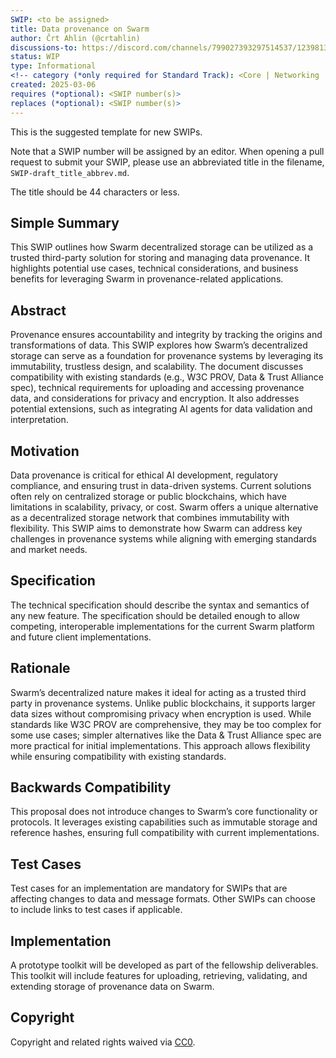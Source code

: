 ```yaml
---
SWIP: <to be assigned>
title: Data provenance on Swarm
author: Črt Ahlin (@crtahlin)
discussions-to: https://discord.com/channels/799027393297514537/1239813439136993280
status: WIP
type: Informational
<!-- category (*only required for Standard Track): <Core | Networking | Interface | ERC> -->
created: 2025-03-06
requires (*optional): <SWIP number(s)>
replaces (*optional): <SWIP number(s)>
---
```


<!--You can leave these HTML comments in your merged SWIP and delete the visible duplicate text guides, they will not appear and may be helpful to refer to if you edit it again. This is the suggested template for new SWIPs. Note that a SWIP number will be assigned by an editor. When opening a pull request to submit your SWIP, please use an abbreviated title in the filename, `SWIP-draft_title_abbrev.md`. The title should be 44 characters or less.-->
This is the suggested template for new SWIPs.

Note that a SWIP number will be assigned by an editor. When opening a pull request to submit your SWIP, please use an abbreviated title in the filename, `SWIP-draft_title_abbrev.md`.

The title should be 44 characters or less.

## Simple Summary
<!--"If you can't explain it simply, you don't understand it well enough." Provide a simplified and layman-accessible explanation of the SWIP.-->
This SWIP outlines how Swarm decentralized storage can be utilized as a trusted third-party solution for storing and managing data provenance. It highlights potential use cases, technical considerations, and business benefits for leveraging Swarm in provenance-related applications.

## Abstract
<!--A short (~200 word) description of the technical issue being addressed.-->
Provenance ensures accountability and integrity by tracking the origins and transformations of data. This SWIP explores how Swarm’s decentralized storage can serve as a foundation for provenance systems by leveraging its immutability, trustless design, and scalability. The document discusses compatibility with existing standards (e.g., W3C PROV, Data & Trust Alliance spec), technical requirements for uploading and accessing provenance data, and considerations for privacy and encryption. It also addresses potential extensions, such as integrating AI agents for data validation and interpretation.

## Motivation
<!--The motivation is critical for SWIPs that want to change the Swarm protocol. It should clearly explain why the existing protocol specification is inadequate to address the problem that the SWIP solves. SWIP submissions without sufficient motivation may be rejected outright.-->
Data provenance is critical for ethical AI development, regulatory compliance, and ensuring trust in data-driven systems. Current solutions often rely on centralized storage or public blockchains, which have limitations in scalability, privacy, or cost. Swarm offers a unique alternative as a decentralized storage network that combines immutability with flexibility. This SWIP aims to demonstrate how Swarm can address key challenges in provenance systems while aligning with emerging standards and market needs.

## Specification
<!--The technical specification should describe the syntax and semantics of any new feature. The specification should be detailed enough to allow competing, interoperable implementations for the current Swarm platform and future client implementations.-->
The technical specification should describe the syntax and semantics of any new feature. The specification should be detailed enough to allow competing, interoperable implementations for the current Swarm platform and future client implementations.

## Rationale
<!--The rationale fleshes out the specification by describing what motivated the design and why particular design decisions were made. It should describe alternate designs that were considered and related work, e.g. how the feature is supported in other languages. The rationale may also provide evidence of consensus within the community, and should discuss important objections or concerns raised during discussion.-->
Swarm’s decentralized nature makes it ideal for acting as a trusted third party in provenance systems. Unlike public blockchains, it supports larger data sizes without compromising privacy when encryption is used. While standards like W3C PROV are comprehensive, they may be too complex for some use cases; simpler alternatives like the Data & Trust Alliance spec are more practical for initial implementations. This approach allows flexibility while ensuring compatibility with existing standards.

## Backwards Compatibility
<!--All SWIPs that introduce backwards incompatibilities must include a section describing these incompatibilities and their severity. The SWIP must explain how the author proposes to deal with these incompatibilities. SWIP submissions without a sufficient backwards compatibility treatise may be rejected outright.-->
This proposal does not introduce changes to Swarm’s core functionality or protocols. It leverages existing capabilities such as immutable storage and reference hashes, ensuring full compatibility with current implementations.


## Test Cases
<!--Test cases for an implementation are mandatory for SWIPs that are affecting changes to data and message formats. Other SWIPs can choose to include links to test cases if applicable.-->
Test cases for an implementation are mandatory for SWIPs that are affecting changes to data and message formats. Other SWIPs can choose to include links to test cases if applicable.

## Implementation
<!--The implementations must be completed before any SWIP is given status "Final", but it need not be completed before the SWIP is accepted. While there is merit to the approach of reaching consensus on the specification and rationale before writing code, the principle of "rough consensus and running code" is still useful when it comes to resolving many discussions of API details.-->
A prototype toolkit will be developed as part of the fellowship deliverables. This toolkit will include features for uploading, retrieving, validating, and extending storage of provenance data on Swarm.

## Copyright
Copyright and related rights waived via [CC0](https://creativecommons.org/publicdomain/zero/1.0/).
